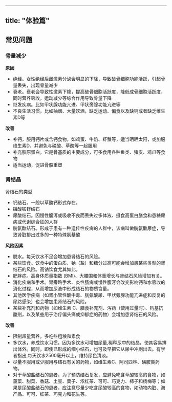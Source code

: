 
---
title: "体验篇"
---

## 常见问题

### 骨量减少

**原因**

- 绝经。女性绝经后雌激素分泌会明显的下降，导致破骨细胞功能活跃，引起骨量丢失，出现骨量减少
- 衰老。衰老会导致性激素下降，提高破骨细胞活跃度，降低成骨细胞活跃度，同时营养吸收，运动减少等综合作用导致骨量下降
- 继发疾病。比如甲状腺功能亢进、甲状旁腺功能亢进等
- 不良生活习惯，比如抽烟、大量饮酒，缺乏运动、偏食以及缺钙或者缺乏维生素D等

**改善**

- 补钙，服用钙片或含钙食物，如鸡蛋、牛奶、虾蟹等，适当晒晒太阳，或加服维生素D，并避免与磷酸、草酸等一起服用
- 补充胶原蛋白，它是骨基质的主要成分，可多食用各种鱼类、猪皮、鸡爪等食物
- 适当运动，促进骨骼重塑

### 肾结晶

肾结石的类型
- 钙结石。一般以草酸钙形式存在。
- 磷酸铵镁结石
- 尿酸结石。因慢性腹泻或吸收不良而丢失过多体液、摄食高蛋白膳食和患糖尿病或代谢综合征的人群
- 胱氨酸结石。形成于患有一种遗传性疾病的人群中，该病叫做胱氨酸尿症，导致肾脏排出过多的一种特殊氨基酸

**风险因素**
- 脱水。每天饮水不足会增加患肾结石的风险。
- 某些饮食。饮食中的蛋白质、钠（盐）和糖分过高可能会增加患某些类型的肾结石的风险。高钠饮食尤其如此。
- 肥胖症。高身体质量指数 (BMI)、大腰围和体重增长与肾结石风险增加有关。
- 消化疾病和手术。胃旁路手术、炎性肠病或慢性腹泻会改变影响钙和水吸收的消化过程，从而增加尿液中形成结石的物质含量。
- 其他医学疾病（如肾小管性酸中毒、胱氨酸尿、甲状旁腺功能亢进症和反复的尿路感染）也会增加患肾结石的风险。
- 某些补充剂和药物（如维生素 C、膳食补充剂、泻药（使用过量时）、钙基抗酸剂，以及某些用于治疗偏头痛或抑郁症的药物）会增加患肾结石的风险。

**改善**

- 限制超量营养。多吃些粗粮和素食
- 多饮水，养成饮水习惯。因为多饮水可增加尿量,稀释尿中的结晶，使其容易排出体外。同时，即使已形成的细小结石，也可及早把它从尿中冲刷出去。有学者指出,每天饮水2500毫升以上，维持尿色清淡。
- 尽量不服用或少服用与结石有关的药物，如维生素C、阿司匹林、磺胺类药物。
- 对于草酸盐结石的患者，为了预防结石复发，应避免吃含草酸较高的食物，如菠菜、甜菜、香菇、土豆、粟子、浓红茶、可可、巧克力、柿子和杨梅等；如果是尿酸盐结石的患者，应注意尽量少吃含尿酸较高的食物，如动物内脏、海产品、可可、红茶、巧克力和花生等。
